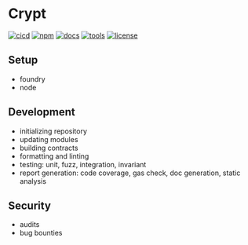 # Crypt

[![cicd](https://github.com/vbidin/crypt/actions/workflows/ci.yaml/badge.svg)](https://github.com/vbidin/crypt/actions/workflows/ci.yaml)
[![npm](https://img.shields.io/npm/v/bidin/crypt/latest.svg)](https://www.npmjs.com/package/bidin/crypt/v/latest)
[![docs](https://img.shields.io/badge/GitBook-Documentation-blue?logo=gitbook&logoColor=white)](https://www.gitbook.com/)
[![tools](https://img.shields.io/badge/Built%20with-Foundry-FFDB1C.svg)](https://book.getfoundry.sh/)
[![license](https://img.shields.io/badge/License-MIT-white.svg)](https://github.com/vbidin/crypt/blob/main/LICENSE)

## Setup

- foundry
- node

## Development

- initializing repository
- updating modules
- building contracts
- formatting and linting
- testing: unit, fuzz, integration, invariant
- report generation: code coverage, gas check, doc generation, static analysis

## Security

- audits
- bug bounties
